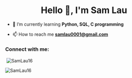 <h1 align="center">Hello 👋, I'm Sam Lau</h1>

- 🌱 I’m currently learning **Python, SQL, C programming**

- 📫 How to reach me **samlau0001@gmail.com**

<h3 align="left">Connect with me:</h3>

<p>&nbsp;<img align="center" src="https://github-readme-stats.vercel.app/api?username=SamLau16&show_icons=true&locale=en" alt="SamLau16" /></p>

<p><img align="left" src="https://github-readme-stats.vercel.app/api/top-langs?username=SamLau16&show_icons=true&locale=en&layout=compact" alt="SamLau16" /></p>
